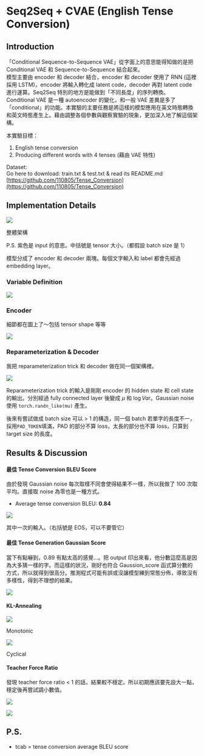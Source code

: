 # Seq2Seq + CVAE (English Tense Conversion)


## Introduction

「Conditional Sequence-to-Sequence VAE」從字面上的意思能得知做的是把 Conditional VAE 和 Sequence-to-Sequence 結合起來。  
模型主要由 encoder 和 decoder 結合，encoder 和 decoder 使用了 RNN (這裡採用 LSTM)，encoder 將輸入轉化成 latent code，decoder 再對 latent code 進行運算。Seq2Seq 特別的地方是能做到「不同長度」的序列轉換。  
Conditional VAE 是一種 autoencoder 的變化，和一般 VAE 差異是多了「conditional」的功能。本實驗的主要任務是將這樣的模型應用在英文時態轉換和英文時態產生上。藉由調整各個參數與觀察實驗的現象，更加深入地了解這個架構。

本實驗目標：
1. English tense conversion
2. Producing different words with 4 tenses (藉由 VAE 特性)

Dataset:  
Go here to download: train.txt & test.txt & read its README.md
[https://github.com/110805/Tense_Conversion](https://github.com/110805/Tense_Conversion)

## Implementation Details


![](img/Seq2SeqCVAE1.png)

整體架構

P.S. 紫色是 input 的意思。中括號是 tensor 大小。（都假設 batch size 是 1）

模型分成了 encoder 和 decoder 兩塊。每個文字輸入和 label 都會先經過 embedding layer。

### Variable Definition

![](img/Seq2SeqCVAE2.png)

### Encoder

細節都在圖上了～包括 tensor shape 等等

![](img/Seq2SeqCVAE3.png)

### Reparameterization & Decoder

我把 reparameterization trick 和 decoder 做在同一個架構裡。

![](img/Seq2SeqCVAE4.png)

Reparameterization trick 的輸入是剛剛 encoder 的 hidden state 和 cell state 的輸出。分別經過 fully connected layer 後變成 $\mu$ 和 $\log Var$。Gaussian noise 使用 `torch.randn_like(mu)` 產生。

後來有嘗試做成 batch size 可以 > 1 的構造，同一個 batch 若單字的長度不一，採用`PAD_TOKEN`填滿，PAD 的部分不算 loss，太長的部分也不算 loss，只算到 target size 的長度。

## Results & Discussion

#### 最佳 Tense Conversion BLEU Score

由於發現 Gaussian noise 每次取樣不同會使得結果不一樣，所以我做了 100 次取平均。直接取 noise 為零也是一種方式。

- Average tense conversion BLEU: **0.84**

![](img/Seq2SeqCVAE5.png)

其中一次的輸入。（右括號是 EOS，可以不要管它）

#### 最佳 Tense Generation Gaussian Score

當下有點嚇到，0.89 有點太高的感覺...。把 output 印出來看，他分數這麼高是因為大多猜一樣的字。而這樣的狀況，剛好也符合 Gaussion_score 函式算分數的方式，所以就得到很高分。推測程式可能有誤或沒讓模型練到常態分佈，導致沒有多樣性，得到不理想的結果。

![](img/Seq2SeqCVAE6.png)

#### KL-Annealing

![](img/Seq2SeqCVAE7.png)

Monotonic

![](img/Seq2SeqCVAE8.png)

Cyclical

#### Teacher Force Ratio

發現 teacher force ratio < 1 的話，結果較不穩定。所以初期應該要先設大一點，穩定後再嘗試調小數值。

![](img/Seq2SeqCVAE9.png)

![](img/Seq2SeqCVAE10.png)

## P.S.

- tcab = tense conversion average BLEU score 
